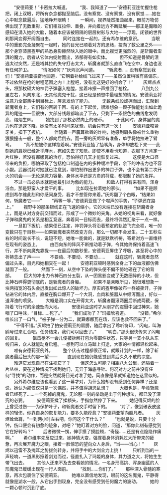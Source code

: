 　　“安德莉亚！”卡密拉大喊道。
　　“我、我知道了——”安德莉亚连忙握住枪把，闭上双眼，将所有杂念都抛至脑后。没有察觉、没有察觉、没有察觉……她在心中默念数遍后，猛地睁开眼睛！
　　一瞬间，视界陡然扭曲起来，眼前万物仿佛出现了无数重影，它们相互拉伸、重叠，并向着远方不断延展——那正是魔眼的感知在涌入她的大脑，随着本应该被阻隔的层层树影与大地一一浮现，闭锁的世界刹那间变得开阔而自由。
　　同时连接在一起的，还有希尔维的意识。
　　当眼中的重影完全凝聚在一起时，她的目光已顺着对方的思绪，投向了数公里之外——那个身穿漆黑盔甲的熟悉身影赫然映入她的眼中。而比视觉更强烈的，是斩魔者澎湃的魔力，后者从它体内绽射而出，浓郁得有如实体。
　　但不知道是骨架的溃逃太过突然，还是塔其拉的失守打击太大，斩魔者就那么直直飞在空中，身边也没有任何护卫。
　　“情况如何？”灰烬沉声问道。
　　“斩魔者……没有察觉到我们！”安德莉亚振奋地回道，“它朝着补给线飞过来了——虽然位置稍微有些偏东，不过依然在枪的射程范围之内！上膛吧，没有比这更好的机会了！”
　　灰烬点点头，将那枚硕大的神罚子弹塞入枪膛，接着咔擦一声推回了枪栓。
　　八到九公里左右，风向东北，无其他魔鬼干扰，这已经是预想中最理想的情况。安德莉亚将注意力全部集中到目标上，屏息发动了能力。
　　无数条线段蜂拥而出，汇聚到斩魔者身上，它们有的百转千回、有的上下起伏，很难想象一颗子弹能划出如此诡异的尾迹——但很快，大部分线段都暗淡了下去，只剩下一条银色的曲线愈发明亮、熠熠生辉。
　　她找到了那枚必然向上的硬币。
　　于此同时，身体里的魔力也在迅速下降，她没有太多时间来犹豫，机会只有这一次！
　　安德莉亚咬紧牙关，扣下了扳机。
　　伴随着一声震耳欲聋的炸响，她感到肩头像被什么重物狠狠撞击一般，整个人都向后倒去。而一旁的灰烬早有准备，单手将她拉进了臂弯。
　　“真不想被你这样抱着啊。”安德莉亚抽了抽嘴角，身体却放松下来——此刻她的肩膀已经近乎麻木，宛如失去了知觉。即使不用看也知道，衣服下方肯定一片红肿，若没有娜娜瓦的治疗，恐怕得好几天才能恢复过来。
　　这便是大口径带来的负担，哪怕采取了包括枪口制退在内的多种缓冲手段，余下的冲击力也不容小觑。武器试射时她就已注意到，哪怕制作出更多的神罚子弹，也不会有第二次开火的机会——无论是魔力容量、身体水平还是方舟的荷载，都限制了她的发挥。
　　不过一击必杀本就是她最引以为傲的能力。
　　和敌人打得有来有回，浑身浴血，那是野蛮人才爱干的事。
　　比如现在拉着她的家伙。
　　“如果不是顾虑到希尔维此刻和你感同身受，我才不想管你来着。”灰烬翻了个白眼，“结果如何，斩魔者它——”
　　“再等一等，”安德莉亚做了个噤声的手势，“子弹还在路上。”
　　视野中的那条银线正在飞速的缩小，它的末端已没有连接在斩魔者身上，而是从对方身前交错而过，形成了一个微妙的夹角。从她的视角来看，就好像子弹和魔鬼的关系是相互竞逐，奔着同一目标而去，最终将偶然汇聚于一点一样。
　　一旦扣下扳机，结果便已注定，神罚弹头将沿着预定的轨迹飞完全程，唯一的变数只在于目标——如果斩魔者突然改变方向，那么一切都不会发生。二十五秒左右的时间说长不长，说短不短，她唯一能做的，就是默默祈祷，寄希对方一直维持在现有的姿态上。
　　由西向东的阵风不断推动着子弹，令其始终保持着高速飞行，并不断向魔鬼靠拢——在最后的数秒里，安德莉亚屏住了呼吸，甚至将心中的祈祷念出了声——
　　不要动、不要动、不要动……
　　就在这时，斩魔者忽然偏过头来，目光和她相交在一起！
　　安德莉亚顿时感到全身上下的血液都仿佛凝固了一般。
　　然而下一刻，从空中下坠的弹头便不偏不倚地砸在了它的背部。
　　巨大的冲击力令神石四分五裂，从一团黑影变成了无数细碎的小块，但比神石碎得更彻底的，是斩魔者的身躯。
　　如果不是亲眼所见，她很难想象一块两指宽的石头会迸发出如此惊人的破坏力。厚实的盔甲像破布一样被撕开，子弹钻进它的体内后，直接在胸口爆开了一个大洞，血肉和脏器从中倾泻而出，好似一道浑浊的喷泉。
　　大概是洞口实在开得太大，斩魔者翻滚两圈后断成两截，保持着飞行时的余速坠向大地。
　　安德莉亚这时才从刚才的震慑中回过神来，她咽了口唾沫，“目标……死了。”
　　“我们成功了？”玛姬欣喜道。
　　“没错，”希尔维长出了一口气，“被子弹一分为二，就算娜娜瓦在场，应该也救不回来了。”
　　“干得不错。”灰烬拍了拍安德莉亚的肩膀，随后拿出了聆听符印，“闪电，叫海鸥号过来汇合吧，任务结束，我们可以回去了。”
　　“明白，”那头很快传来了闪电的回复。
　　狙击枪不一会儿便被拆解打包为零部件状态，只等另一支小队从东线归来，众人就能动身启程。一想到可以立马踏上归途，大家的神情都轻松起来。
　　唯有安德莉亚例外。
　　整个伏击过程都很正常，就跟计划的一样，除了斩魔者最后扭头的那一望——
　　直到现在她仍能感觉到背后久久不散的凉意。
　　难道它发现自己在注视它了？
　　但这怎么可能？相距八九公里，还隔着一片丛林，要在这种情况下找到她们，无异于海底寻针。何况对方之前并没有任何“寻找”的动作，而是突然就将目光对准了她，简直像是早就知道她在这里似的。
　　另外希尔维应该也看到了这一幕才对，为什么她却没有感到任何异样？还是说，她认为那仅仅只是一次偶然，并不值得胡思乱想？
　　大概也是，毕竟斩魔者已经死了……一个死掉的魔鬼，无论那一刻的举动是出于何种想法，都已没了深究的必要。
　　安德莉亚揉了揉额头，手指忽然停了下来。
　　她记得灰烬的脸上曾受过伤——为保护叶子，和斩魔者交手时留下的。
　　“对了，像划破表皮这样的轻伤，你靠自身的恢复能力，要多久能痊愈？”安德莉亚望向超凡者。
　　灰烬耸耸肩，“一到两小时左右吧，你问这个干什么？”
　　“也就是说，只要十分钟，伤口便会有初愈的迹象，对吧？”她盯着对方的脸，问道，“那你此刻有感觉到它在好转吗？”
　　后者微微一愣，伸手摸了摸脸颊，“奇怪……还是有点隐隐作痛啊。”
　　希尔维率先反应过来，她神情大变，强撑着身体消耗过大所带来的疲惫，再次展开魔力之眼，接着一脸惊恐的望向众人身后，“当——当心！”
　　灰烬以迅雷不及掩耳之势拔剑转身，并将手中的大剑全力上挑！
　　只听到当的一声轻响，一道黑影擦着剑刃而过，径直扎入了玛姬的身体，其力道之大，将她生生带飞出去。
　　其他人还来不及去查看她的情况，一名身形高挑、浑身幽蓝的人形魔鬼已缓缓出现在一行人面前。
　　“找到……你们了。”
　　那种深入骨髓的寒意，再次包裹住了安德莉亚。
　　她难以置信地发现，眼前的这名魔鬼，平静得就像是湖水一般，从它出手到现身，完全没有感受到任何魔力的波动。
　　她的一颗心顿时沉到了底。